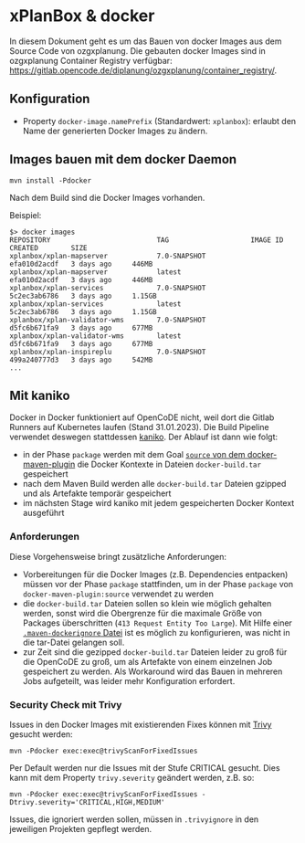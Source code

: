 # xPlanBox & docker

In diesem Dokument geht es um das Bauen von docker Images aus dem Source Code von ozgxplanung. Die gebauten docker Images sind in ozgxplanung Container Registry verfügbar: https://gitlab.opencode.de/diplanung/ozgxplanung/container_registry/.

## Konfiguration

* Property `docker-image.namePrefix` (Standardwert: `xplanbox`): erlaubt den Name der generierten Docker Images zu ändern.


## Images bauen mit dem docker Daemon

```
mvn install -Pdocker
```

Nach dem Build sind die Docker Images vorhanden.

Beispiel:

```
$> docker images
REPOSITORY                          TAG                    IMAGE ID       CREATED        SIZE
xplanbox/xplan-mapserver            7.0-SNAPSHOT           efa010d2acdf   3 days ago     446MB
xplanbox/xplan-mapserver            latest                 efa010d2acdf   3 days ago     446MB
xplanbox/xplan-services             7.0-SNAPSHOT           5c2ec3ab6786   3 days ago     1.15GB
xplanbox/xplan-services             latest                 5c2ec3ab6786   3 days ago     1.15GB
xplanbox/xplan-validator-wms        7.0-SNAPSHOT           d5fc6b671fa9   3 days ago     677MB
xplanbox/xplan-validator-wms        latest                 d5fc6b671fa9   3 days ago     677MB
xplanbox/xplan-inspireplu           7.0-SNAPSHOT           499a240777d3   3 days ago     542MB
...
```

## Mit kaniko

Docker in Docker funktioniert auf OpenCoDE nicht, weil dort die Gitlab Runners auf Kubernetes laufen (Stand 31.01.2023). Die Build Pipeline verwendet deswegen stattdessen [kaniko](https://github.com/GoogleContainerTools/kaniko). Der Ablauf ist dann wie folgt:

* in der Phase `package` werden mit dem Goal [`source` von dem docker-maven-plugin](http://dmp.fabric8.io/#docker:source) die Docker Kontexte in Dateien `docker-build.tar` gespeichert
* nach dem Maven Build werden alle `docker-build.tar` Dateien gzipped und als Artefakte temporär gespeichert
* im nächsten Stage wird kaniko mit jedem gespeicherten Docker Kontext ausgeführt

### Anforderungen

Diese Vorgehensweise bringt zusätzliche Anforderungen:

* Vorbereitungen für die Docker Images (z.B. Dependencies entpacken) müssen vor der Phase `package` stattfinden, um in der Phase `package` von `docker-maven-plugin:source` verwendet zu werden
* die `docker-build.tar` Dateien sollen so klein wie möglich gehalten werden, sonst wird die Obergrenze für die maximale Größe von Packages überschritten (`413 Request Entity Too Large`). Mit Hilfe einer [`.maven-dockerignore` Datei](http://dmp.fabric8.io/#ex-build-dockerexclude) ist es möglich zu konfigurieren, was nicht in die tar-Datei gelangen soll.
* zur Zeit sind die gezipped `docker-build.tar` Dateien leider zu groß für die OpenCoDE zu groß, um als Artefakte von einem einzelnen Job gespeichert zu werden. Als Workaround wird das Bauen in mehreren Jobs aufgeteilt, was leider mehr Konfiguration erfordert.

### Security Check mit Trivy

Issues in den Docker Images mit existierenden Fixes können mit [Trivy](https://trivy.dev/) gesucht werden:

```
mvn -Pdocker exec:exec@trivyScanForFixedIssues
```

Per Default werden nur die Issues mit der Stufe CRITICAL gesucht. Dies kann mit dem Property `trivy.severity` geändert werden, z.B. so:

```
mvn -Pdocker exec:exec@trivyScanForFixedIssues -Dtrivy.severity='CRITICAL,HIGH,MEDIUM'
```

Issues, die ignoriert werden sollen, müssen in `.trivyignore` in den jeweiligen Projekten gepflegt werden.